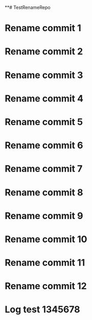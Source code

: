 **# TestRenameRepo
# Rename commit 1
# Rename commit 2
# Rename commit 3
# Rename commit 4
# Rename commit 5
# Rename commit 6
# Rename commit 7
# Rename commit 8
# Rename commit 9
# Rename commit 10
# Rename commit 11
# Rename commit 12
# Log test 1345678
